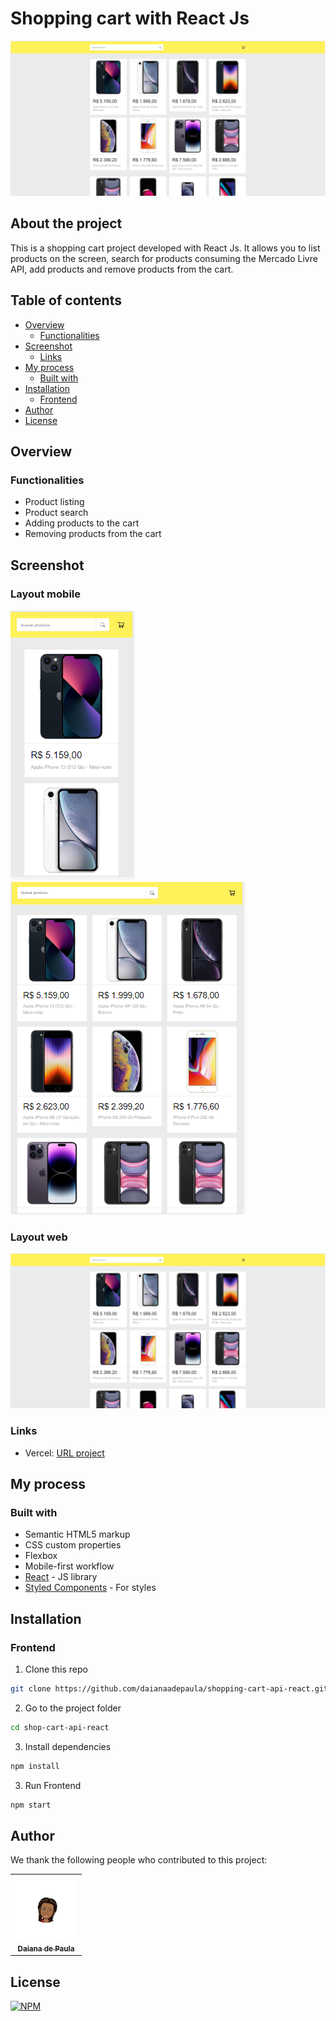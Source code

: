 # Shopping cart with React Js

![Project image](./img/desktop-1.PNG)

## About the project

This is a shopping cart project developed with React Js. It allows you to list products on the screen, search for products consuming the Mercado Livre API, add products and remove products from the cart.

## Table of contents

- [Overview](#overview)
  - [Functionalities](#functionalities)
- [Screenshot](#screenshot)
  - [Links](#links)
- [My process](#my-process)
  - [Built with](#built-with)
- [Installation](#installation)
  - [Frontend](#frontend)
- [Author](#author)
- [License](#license)


## Overview

### Functionalities

- Product listing
- Product search
- Adding products to the cart
- Removing products from the cart

## Screenshot

### Layout mobile

![Project mobile](./img/mobile-1.PNG)
![Project mobile](./img/mobile-2.PNG)
 
### Layout web

![Project desktop](./img/desktop-1.PNG)

### Links

- Vercel: [URL project](https://shopping-cart-api-react.vercel.app/)

## My process

### Built with

- Semantic HTML5 markup
- CSS custom properties
- Flexbox
- Mobile-first workflow
- [React](https://reactjs.org/) - JS library
- [Styled Components](https://styled-components.com/) - For styles

## Installation

### Frontend

1. Clone this repo
```bash
git clone https://github.com/daianaadepaula/shopping-cart-api-react.git
```

2. Go to the project folder
```bash
cd shop-cart-api-react
```

3. Install dependencies
```bash
npm install
```

3. Run Frontend
```bash
npm start
```

## Author

We thank the following people who contributed to this project:

<table>
  <tr>
    <td align="center">
      <a href="#">
        <img src="https://github.com/daianaadepaula/daianaadepaula/blob/master/assets/daianaanimacaopiscadinhasemcirculo.png" width="100px;" alt="Foto da Daiana de Paula no GitHub"/><br>
        <sub>
          <b>Daiana de Paula</b>
        </sub>
      </a>
    </td>
    
</table>

## License

[![NPM](https://img.shields.io/npm/l/react)](https://github.com/daianaadepaula/shopping-cart-api-react/blob/master/LICENSE) 

